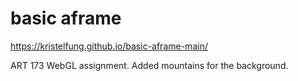 # basic aframe

https://kristelfung.github.io/basic-aframe-main/

ART 173 WebGL assignment. Added mountains for the background.
